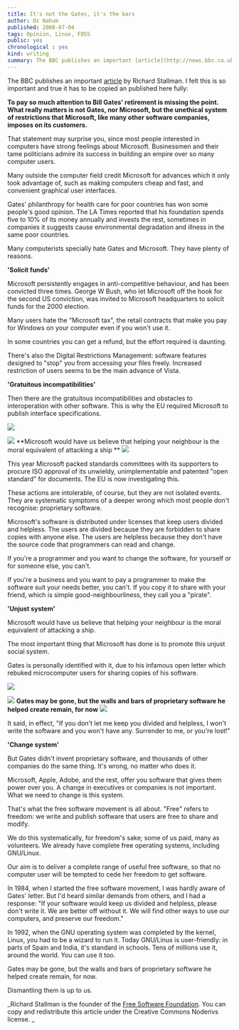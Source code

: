 ```yaml
---
title: It's not the Gates, it's the bars
author: Oz Nahum
published: 2008-07-04
tags: Opinion, Linux, FOSS
public: yes
chronological : yes
kind: writing 
summary: The BBC publishes an important [article](http://news.bbc.co.uk/2/hi/technology/7487060.stm) by Richard Stallman. I felt this is so important and true it has to be copied an published here fully
---
```


The BBC publishes an important [article](http://news.bbc.co.uk/2/hi/technology/7487060.stm) by Richard Stallman. I felt this is so important and true it has to be copied an published here fully:

**To pay so much attention to Bill Gates' retirement is missing the point. What really matters is not Gates, nor Microsoft, but the unethical system of restrictions that Microsoft, like many other software companies, imposes on its customers.**

That statement may surprise you, since most people interested in computers have strong feelings about Microsoft. Businessmen and their tame politicians admire its success in building an empire over so many computer users.



Many outside the computer field credit Microsoft for advances which it only took advantage of, such as making computers cheap and fast, and convenient graphical user interfaces.

Gates' philanthropy for health care for poor countries has won some people's good opinion. The LA Times reported that his foundation spends five to 10% of its money annually and invests the rest, sometimes in companies it suggests cause environmental degradation and illness in the same poor countries.

Many computerists specially hate Gates and Microsoft.  They have plenty of reasons.

**'Solicit funds'**

Microsoft persistently engages in anti-competitive behaviour, and has been convicted three times. George W Bush, who let Microsoft off the hook for the second US conviction, was invited to Microsoft headquarters to solicit funds for the 2000 election.

Many users hate the "Microsoft tax", the retail contracts that make you pay for Windows on your computer even if you won't use it.

In some countries you can get a refund, but the effort required is daunting.

There's also the Digital Restrictions Management: software features designed to "stop" you from accessing your files freely. Increased restriction of users seems to be the main advance of Vista.

**'Gratuitous incompatibilities'**

Then there are the gratuitous incompatibilities and obstacles to interoperation with other software. This is why the EU required Microsoft to publish interface specifications.

![](http://newsimg.bbc.co.uk/shared/img/o.gif)

![](http://newsimg.bbc.co.uk/nol/shared/img/v3/start_quote_rb.gif) **Microsoft would have us believe that helping your neighbour is the moral equivalent of attacking a ship ** ![](http://newsimg.bbc.co.uk/nol/shared/img/v3/end_quote_rb.gif)

This year Microsoft packed standards committees with its supporters to procure ISO approval of its unwieldy, unimplementable and patented "open standard" for documents. The EU is now investigating this.

These actions are intolerable, of course, but they are not isolated events. They are systematic symptoms of a deeper wrong which most people don't recognise: proprietary software.

Microsoft's software is distributed under licenses that keep users divided and helpless. The users are divided because they are forbidden to share copies with anyone else. The users are helpless because they don't have the source code that programmers can read and change.

If you're a programmer and you want to change the software, for yourself or for someone else, you can't.

If you're a business and you want to pay a programmer to make the software suit your needs better, you can't. If you copy it to share with your friend, which is simple good-neighbourliness, they call you a "pirate".

**'Unjust system'**

Microsoft would have us believe that helping your neighbour is the moral equivalent of attacking a ship.

The most important thing that Microsoft has done is to promote this unjust social system.

Gates is personally identified with it, due to his infamous open letter which rebuked microcomputer users for sharing copies of his software.


![](http://newsimg.bbc.co.uk/shared/img/o.gif)


![](http://newsimg.bbc.co.uk/nol/shared/img/v3/start_quote_rb.gif) **Gates may be gone, but the walls and bars of proprietary software he helped create remain, for now** ![](http://newsimg.bbc.co.uk/nol/shared/img/v3/end_quote_rb.gif)


It said, in effect, "If you don't let me keep you divided and helpless, I won't write the software and you won't have any. Surrender to me, or you're lost!"

**'Change system'**

But Gates didn't invent proprietary software, and thousands of other companies do the same thing. It's wrong, no matter who does it.

Microsoft, Apple, Adobe, and the rest, offer you software that gives them power over you. A change in executives or companies is not important. What we need to change is this system.

That's what the free software movement is all about.  "Free" refers to freedom: we write and publish software that users are free to share and modify.

We do this systematically, for freedom's sake; some of us paid, many as volunteers. We already have complete free operating systems, including GNU/Linux.

Our aim is to deliver a complete range of useful free software, so that no computer user will be tempted to cede her freedom to get software.

In 1984, when I started the free software movement, I was hardly aware of Gates' letter. But I'd heard similar demands from others, and I had a response: "If your software would keep us divided and helpless, please don't write it. We are better off without it. We will find other ways to use our computers, and preserve our freedom."

In 1992, when the GNU operating system was completed by the kernel, Linux, you had to be a wizard to run it. Today GNU/Linux is user-friendly: in parts of Spain and India, it's standard in schools. Tens of millions use it, around the world. You can use it too.

Gates may be gone, but the walls and bars of proprietary software he helped create remain, for now.

Dismantling them is up to us.

_Richard Stallman is the founder of the [Free Software Foundation](http://www.fsf.org). You can copy and redistribute this article under the Creative Commons Noderivs license. _
